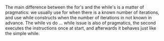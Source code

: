 The main difference between the for's and the while's is a matter of pragmatics: we usually use for when there is a known number of iterations, and use while constructs when the number of iterations in not known in advance. The while vs do ... while issue is also of pragmatics, the second executes the instructions once at start, and afterwards it behaves just like the simple while.